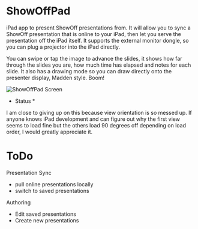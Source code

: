 ShowOffPad
==========

iPad app to present ShowOff presentations from.  It will allow you to 
sync a ShowOff presentation that is online to your iPad, then let you
serve the presentation off the iPad itself.  It supports the external
monitor dongle, so you can plug a projector into the iPad directly.

You can swipe or tap the image to advance the slides, it shows how far
through the slides you are, how much time has elapsed and notes for each
slide. It also has a drawing mode so you can draw directly onto the 
presenter display, Madden style. Boom!

![ShowOffPad Screen](http://img.skitch.com/20100511-qgujxhybg9hrk4usqx5myutra4.jpg)

* Status *

I am close to giving up on this because view orientation is so messed up.
If anyone knows iPad development and can figure out why the first view
seems to load fine but the others load 90 degrees off depending on load
order, I would greatly appreciate it.


ToDo
==========

Presentation Sync 

* pull online presentations locally
* switch to saved presentations

Authoring

* Edit saved presentations
* Create new presentations
